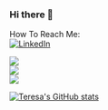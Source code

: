 ### Hi there 👋 

How To Reach Me: <br>
<a href="https://www.linkedin.com/in/teresa-mei-b90364215/"><img alt="LinkedIn" src="https://img.shields.io/badge/linkedin%20-%230077B5.svg?&style=for-the-badge&logo=linkedin&logoColor=white"/></a>

<a href="https://github.com/temei817">
  <img align="center" src="https://github-readme-streak-stats.herokuapp.com/?user=temei817&theme=material-palenight" />
</a><br>
<a href="https://github.com/temei817">
  <img align="center" src="https://github-readme-stats.vercel.app/api?username=temei817&show_icons=true&theme=material-palenight" />
</a><br>
<a href="https://github.com/temei817">
  <img align="center" src="https://github-readme-stats.vercel.app/api/top-langs/?username=temei817&layout=compact&theme=material-palenight" />
</a><br>



[![Teresa's GitHub stats](https://github-readme-stats.vercel.app/api?username=temei817)](https://github.com/temei817/github-readme-stats)

